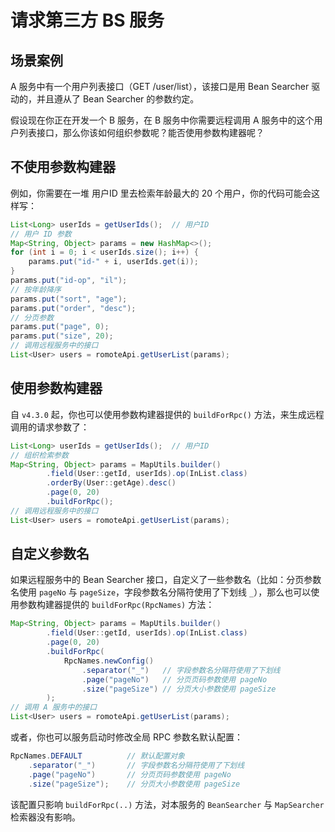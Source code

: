 # 请求第三方 BS 服务

## 场景案例

A 服务中有一个用户列表接口（GET /user/list），该接口是用 Bean Searcher 驱动的，并且遵从了 Bean Searcher 的参数约定。

假设现在你正在开发一个 B 服务，在 B 服务中你需要远程调用 A 服务中的这个用户列表接口，那么你该如何组织参数呢？能否使用参数构建器呢？

## 不使用参数构建器

例如，你需要在一堆 用户ID 里去检索年龄最大的 20 个用户，你的代码可能会这样写：

```java
List<Long> userIds = getUserIds();  // 用户ID
// 用户 ID 参数
Map<String, Object> params = new HashMap<>();
for (int i = 0; i < userIds.size(); i++) {
    params.put("id-" + i, userIds.get(i));
}
params.put("id-op", "il");
// 按年龄降序
params.put("sort", "age");
params.put("order", "desc");
// 分页参数
params.put("page", 0);
params.put("size", 20);
// 调用远程服务中的接口
List<User> users = romoteApi.getUserList(params);
```

## 使用参数构建器

自 `v4.3.0` 起，你也可以使用参数构建器提供的 `buildForRpc()` 方法，来生成远程调用的请求参数了：

```java
List<Long> userIds = getUserIds();  // 用户ID
// 组织检索参数
Map<String, Object> params = MapUtils.builder()
        .field(User::getId, userIds).op(InList.class)
        .orderBy(User::getAge).desc()
        .page(0, 20)
        .buildForRpc();
// 调用远程服务中的接口
List<User> users = romoteApi.getUserList(params);
```

## 自定义参数名

如果远程服务中的 Bean Searcher 接口，自定义了一些参数名（比如：分页参数名使用 `pageNo` 与 `pageSize`，字段参数名分隔符使用了下划线 `_`），那么也可以使用参数构建器提供的 `buildForRpc(RpcNames)` 方法：

```java
Map<String, Object> params = MapUtils.builder()
        .field(User::getId, userIds).op(InList.class)
        .page(0, 20)
        .buildForRpc(
            RpcNames.newConfig()
                .separator("_")   // 字段参数名分隔符使用了下划线
                .page("pageNo")   // 分页页码参数使用 pageNo
                .size("pageSize") // 分页大小参数使用 pageSize
        );
// 调用 A 服务中的接口
List<User> users = romoteApi.getUserList(params);
```

或者，你也可以服务启动时修改全局 RPC 参数名默认配置：

```java
RpcNames.DEFAULT          // 默认配置对象
    .separator("_")       // 字段参数名分隔符使用了下划线
    .page("pageNo")       // 分页页码参数使用 pageNo
    .size("pageSize");    // 分页大小参数使用 pageSize
```

该配置只影响 `buildForRpc(..)` 方法，对本服务的 `BeanSearcher` 与 `MapSearcher` 检索器没有影响。
